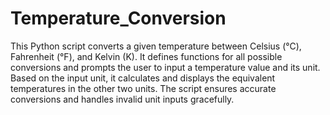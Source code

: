 # Temperature_Conversion

This Python script converts a given temperature between Celsius (°C), Fahrenheit (°F), and Kelvin (K). It defines functions for all possible conversions and prompts the user to input a temperature value and its unit. Based on the input unit, it calculates and displays the equivalent temperatures in the other two units. The script ensures accurate conversions and handles invalid unit inputs gracefully.
